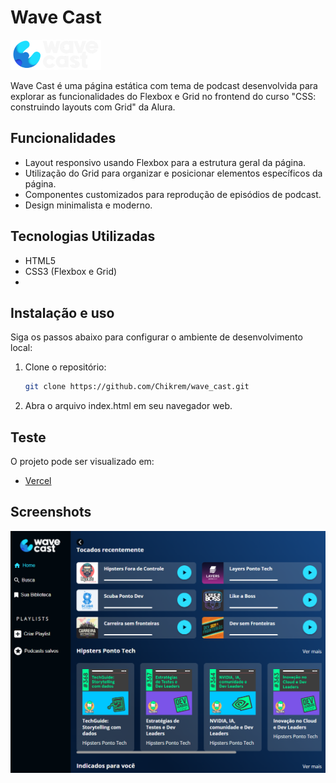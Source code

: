 # Wave Cast

![Wave Cast Logo](src/imagens/Logos/CastWave_logo.png)

Wave Cast é uma página estática com tema de podcast desenvolvida para explorar as funcionalidades do Flexbox e Grid no frontend do curso "CSS: construindo layouts com Grid" da Alura.

## Funcionalidades

- Layout responsivo usando Flexbox para a estrutura geral da página.
- Utilização do Grid para organizar e posicionar elementos específicos da página.
- Componentes customizados para reprodução de episódios de podcast.
- Design minimalista e moderno.
  
## Tecnologias Utilizadas

- HTML5
- CSS3 (Flexbox e Grid)
- 
## Instalação e uso

Siga os passos abaixo para configurar o ambiente de desenvolvimento local:

1. Clone o repositório:

    ```bash
    git clone https://github.com/Chikrem/wave_cast.git
    ```

2. Abra o arquivo index.html em seu navegador web.

## Teste

O projeto pode ser visualizado em:

- [Vercel](https://wave-cast-iota.vercel.app/)

## Screenshots
![Screenshot da tela inicial do WaveCast](src/imagens/img.png)


